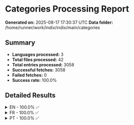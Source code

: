 # Categories Processing Report

**Generated on:** 2025-08-17 17:30:37 UTC
**Data folder:** /home/runner/work/indix/indix/main/categories

## Summary

- **Languages processed:** 3
- **Total files processed:** 42
- **Total entries processed:** 3058
- **Successful fetches:** 3058
- **Failed fetches:** 0
- **Success rate:** 100.0%

## Detailed Results

<details>
<summary>EN - 100.0% ✅</summary>

- **Files processed:** 11
- **Total entries:** 723
- **Successful:** 723
- **Failed:** 0

### EN Files

<details>
<summary>Best Selling Artists (0xe415) [Foreground: #1ED861] [Icon: #1ED861] [Background: #000000]: 100.0% ✅</summary>

</details>

<details>
<summary>Disney (0xf04cb) [Foreground: #FFFFFF] [Icon: #FFFFFF] [Background: #113E8D]: 100.0% ✅</summary>

</details>

<details>
<summary>Business Companies (0xe089) [Foreground: #210F04] [Icon: #6D6A75] [Background: #79C99E]: 100.0% ✅</summary>

</details>

<details>
<summary>Top 70s Artists (0xe415) [Foreground: #1ED861] [Icon: #1ED861] [Background: #000000]: 100.0% ✅</summary>

</details>

<details>
<summary>Top 90s Artists (0xe415) [Foreground: #1ED861] [Icon: #1ED861] [Background: #000000]: 100.0% ✅</summary>

</details>

<details>
<summary>NBA Teams (0xe5e6) [Foreground: #FFFFFF] [Icon: #CC2B32] [Background: #0054A4]: 100.0% ✅</summary>

</details>

<details>
<summary>Top 60s Artists (0xe415) [Foreground: #1ED861] [Icon: #1ED861] [Background: #000000]: 100.0% ✅</summary>

</details>

<details>
<summary>Top 80s Artists (0xe415) [Foreground: #1ED861] [Icon: #1ED861] [Background: #000000]: 100.0% ✅</summary>

</details>

<details>
<summary>Top 2000s Artists (0xe415) [Foreground: #1ED861] [Icon: #1ED861] [Background: #000000]: 100.0% ✅</summary>

</details>

<details>
<summary>Top Streamed Artists (0xe415) [Foreground: #1ED861] [Icon: #1ED861] [Background: #000000]: 100.0% ✅</summary>

</details>

<details>
<summary>Celebrities (0xe5f9) [Foreground: #210F04] [Icon: #FFE270] [Background: #A882DD]: 100.0% ✅</summary>

</details>

</details>

<details>
<summary>FR - 100.0% ✅</summary>

- **Files processed:** 17
- **Total entries:** 1283
- **Successful:** 1283
- **Failed:** 0

### FR Files

<details>
<summary>Films (0xe40d) [Foreground: #210F04] [Icon: #7A6C5D] [Background: #9DCBBA]: 100.0% ✅</summary>

</details>

<details>
<summary>Top artistes 80s (0xe415) [Foreground: #1ED861] [Icon: #1ED861] [Background: #000000]: 100.0% ✅</summary>

</details>

<details>
<summary>Disney (0xf04cb) [Foreground: #FFFFFF] [Icon: #FFFFFF] [Background: #113E8D]: 100.0% ✅</summary>

</details>

<details>
<summary>Franchises NBA (0xe5e6) [Foreground: #FFFFFF] [Icon: #CC2B32] [Background: #0054A4]: 100.0% ✅</summary>

</details>

<details>
<summary>Équipe de France de Football (0xe5f2) [Foreground: #CFAE77] [Icon: #FFFFFF] [Background: #0171B5]: 100.0% ✅</summary>

</details>

<details>
<summary>Top artistes 2000s (0xe415) [Foreground: #1ED861] [Icon: #1ED861] [Background: #000000]: 100.0% ✅</summary>

</details>

<details>
<summary>Top artistes 60s (0xe415) [Foreground: #1ED861] [Icon: #1ED861] [Background: #000000]: 100.0% ✅</summary>

</details>

<details>
<summary>Top artistes 90s (0xe415) [Foreground: #1ED861] [Icon: #1ED861] [Background: #000000]: 100.0% ✅</summary>

</details>

<details>
<summary>Top artistes 70s (0xe415) [Foreground: #1ED861] [Icon: #1ED861] [Background: #000000]: 100.0% ✅</summary>

</details>

<details>
<summary>Pays +100M habitants (0xe28e) [Foreground: #210F04] [Icon: #281301] [Background: #E06D06]: 100.0% ✅</summary>

</details>

<details>
<summary>Entreprises Mondiales (0xe089) [Foreground: #210F04] [Icon: #6D6A75] [Background: #79C99E]: 100.0% ✅</summary>

</details>

<details>
<summary>Célébrités (0xe5f9) [Foreground: #210F04] [Icon: #FFE270] [Background: #A882DD]: 100.0% ✅</summary>

</details>

<details>
<summary>Pays +1M habitants (0xe28e) [Foreground: #210F04] [Icon: #292100] [Background: #FFCE0A]: 100.0% ✅</summary>

</details>

<details>
<summary>Top artistes streaming (0xe415) [Foreground: #1ED861] [Icon: #1ED861] [Background: #000000]: 100.0% ✅</summary>

</details>

<details>
<summary>Top artistes global (0xe415) [Foreground: #1ED861] [Icon: #1ED861] [Background: #000000]: 100.0% ✅</summary>

</details>

<details>
<summary>Pays +10M habitants (0xe28e) [Foreground: #210F04] [Icon: #121716] [Background: #B1C1C0]: 100.0% ✅</summary>

</details>

<details>
<summary>Enfants (0xe160) [Foreground: #FEFEFE] [Icon: #083D77] [Background: #F95738]: 100.0% ✅</summary>

</details>

</details>

<details>
<summary>PT - 100.0% ✅</summary>

- **Files processed:** 14
- **Total entries:** 1052
- **Successful:** 1052
- **Failed:** 0

### PT Files

<details>
<summary>Novelas Brasileiras (0xe687) [Foreground: #FFCC01] [Icon: #2C2182] [Background: #02953D]: 100.0% ✅</summary>

</details>

<details>
<summary>Artistas anos 70 (0xe415) [Foreground: #1ED861] [Icon: #1ED861] [Background: #000000]: 100.0% ✅</summary>

</details>

<details>
<summary>Países +1M habitantes (0xe28e) [Foreground: #210F04] [Icon: #292100] [Background: #FFCE0A]: 100.0% ✅</summary>

</details>

<details>
<summary>Artistas anos 80 (0xe415) [Foreground: #1ED861] [Icon: #1ED861] [Background: #000000]: 100.0% ✅</summary>

</details>

<details>
<summary>Artistas anos 90 (0xe415) [Foreground: #1ED861] [Icon: #1ED861] [Background: #000000]: 100.0% ✅</summary>

</details>

<details>
<summary>Artistas mais tocados (0xe415) [Foreground: #1ED861] [Icon: #1ED861] [Background: #000000]: 100.0% ✅</summary>

</details>

<details>
<summary>Celebridades (0xe5f9) [Foreground: #210F04] [Icon: #FFE270] [Background: #A882DD]: 100.0% ✅</summary>

</details>

<details>
<summary>Artistas música brasileira (0xe415) [Foreground: #1ED861] [Icon: #1ED861] [Background: #000000]: 100.0% ✅</summary>

</details>

<details>
<summary>Países +10M habitantes (0xe28e) [Foreground: #210F04] [Icon: #121716] [Background: #B1C1C0]: 100.0% ✅</summary>

</details>

<details>
<summary>Artistas anos 60 (0xe415) [Foreground: #1ED861] [Icon: #1ED861] [Background: #000000]: 100.0% ✅</summary>

</details>

<details>
<summary>Artistas anos 2000 (0xe415) [Foreground: #1ED861] [Icon: #1ED861] [Background: #000000]: 100.0% ✅</summary>

</details>

<details>
<summary>Empresas Comerciais (0xe089) [Foreground: #210F04] [Icon: #6D6A75] [Background: #79C99E]: 100.0% ✅</summary>

</details>

<details>
<summary>Artistas mais vendidos (0xe415) [Foreground: #1ED861] [Icon: #1ED861] [Background: #000000]: 100.0% ✅</summary>

</details>

<details>
<summary>Países +100M habitantes (0xe28e) [Foreground: #210F04] [Icon: #281301] [Background: #E06D06]: 100.0% ✅</summary>

</details>

</details>
